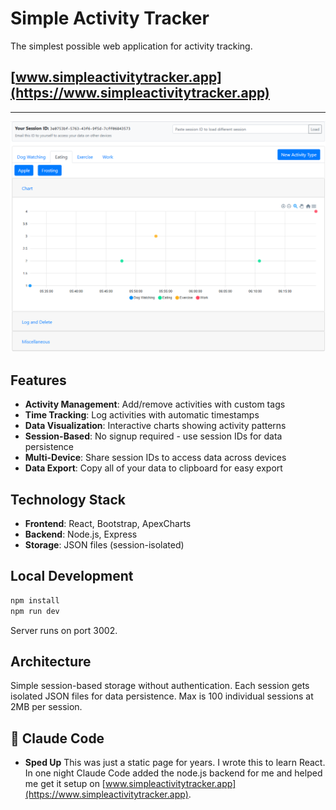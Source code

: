 # Simple Activity Tracker

The simplest possible web application for activity tracking.

## [www.simpleactivitytracker.app](https://www.simpleactivitytracker.app)

<hr>

![Resume 1](/Documentation/view-activities.png)

## Features
- **Activity Management**: Add/remove activities with custom tags
- **Time Tracking**: Log activities with automatic timestamps
- **Data Visualization**: Interactive charts showing activity patterns
- **Session-Based**: No signup required - use session IDs for data persistence
- **Multi-Device**: Share session IDs to access data across devices
- **Data Export**: Copy all of your data to clipboard for easy export

## Technology Stack
- **Frontend**: React, Bootstrap, ApexCharts
- **Backend**: Node.js, Express
- **Storage**: JSON files (session-isolated)

## Local Development
```bash
npm install
npm run dev
```
Server runs on port 3002.

## Architecture
Simple session-based storage without authentication. Each session gets isolated JSON files for data persistence. Max is 100 individual sessions at 2MB per session.

## 🤖 Claude Code

- **Sped Up** This was just a static page for years. I wrote this to learn React. In one night Claude Code added the node.js backend for me and helped me get it setup on [www.simpleactivitytracker.app](https://www.simpleactivitytracker.app).
